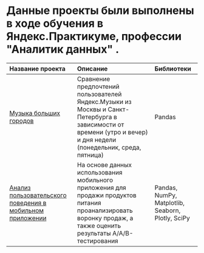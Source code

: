 # Данные проекты были выполнены в ходе обучения в Яндекс.Практикуме, профессии "Аналитик данных" .

| Название проекта     | Описание	                                                                                                                                                          | Библиотеки|
|:---------------------|:--------------------------------------------------------------------------------------------------------------------------------------------------------           |:----------|
| [Музыка больших городов](music_project)|	Сравнение предпочтений пользователей Яндекс.Музыки из Москвы и Санкт-Петербурга в зависимости от времени (утро и вечер) и дня недели (понедельник, среда, пятница)|	Pandas |
| [Анализ пользовательского поведения в мобильном приложении](https://github.com/irasolo/projects/blob/main/user%20behavior%20in%20a%20mobile%20application_project/mobile_project.ipynb) | На основе данных использования мобильного приложения для продажи продуктов питания проанализировать воронку продаж, а также оценить результаты A/A/B-тестирования |Pandas, NumPy, Matplotlib, Seaborn, Plotly, SciPy|
